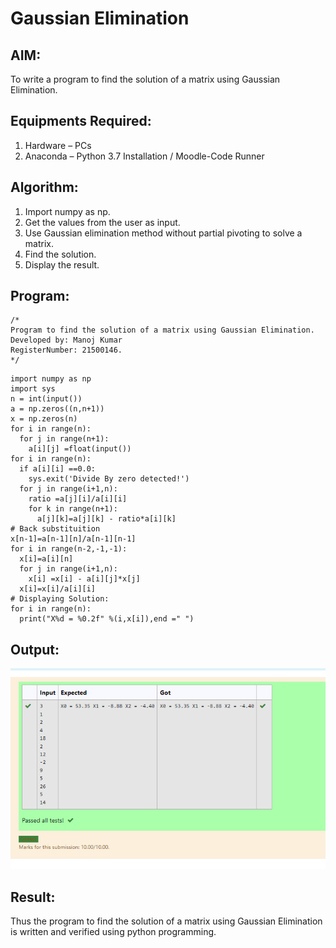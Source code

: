 # Gaussian Elimination

## AIM:
To write a program to find the solution of a matrix using Gaussian Elimination.

## Equipments Required:
1. Hardware – PCs
2. Anaconda – Python 3.7 Installation / Moodle-Code Runner

## Algorithm:
1. Import numpy as np.
2. Get the values from the user as input.
3. Use Gaussian elimination method without partial pivoting to solve a matrix.
4. Find the solution.
5. Display the result.


## Program:
```
/*
Program to find the solution of a matrix using Gaussian Elimination.
Developed by: Manoj Kumar
RegisterNumber: 21500146.
*/
```
```
import numpy as np
import sys
n = int(input())
a = np.zeros((n,n+1))
x = np.zeros(n)
for i in range(n):
  for j in range(n+1):
    a[i][j] =float(input())
for i in range(n):
  if a[i][i] ==0.0:
    sys.exit('Divide By zero detected!')
  for j in range(i+1,n):
    ratio =a[j][i]/a[i][i]
    for k in range(n+1):
      a[j][k]=a[j][k] - ratio*a[i][k]
# Back substituition
x[n-1]=a[n-1][n]/a[n-1][n-1]
for i in range(n-2,-1,-1):
  x[i]=a[i][n]
  for j in range(i+1,n):
    x[i] =x[i] - a[i][j]*x[j]
  x[i]=x[i]/a[i][i]
# Displaying Solution:
for i in range(n):
  print("X%d = %0.2f" %(i,x[i]),end =" ")
```

## Output:
![gaussian elimination](./gaussian.png)


## Result:
Thus the program to find the solution of a matrix using Gaussian Elimination is written and verified using python programming.


